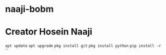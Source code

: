 # naaji-bobm
# Creator Hosein Naaji 
`apt update`
`apt upgrade`
`pkg install git`
`pkg install python`
`pip install -r `
``

